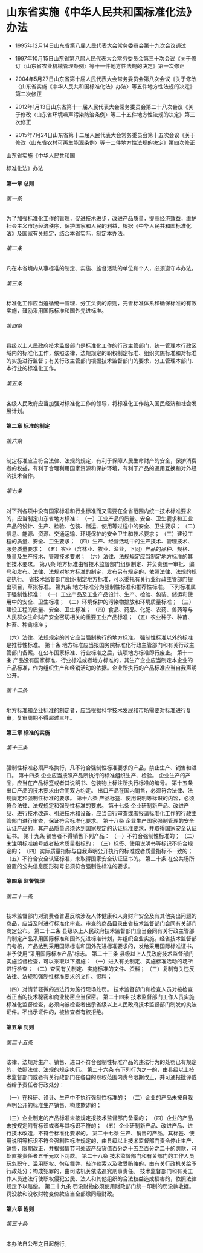 # 山东省实施《中华人民共和国标准化法》办法

- 1995年12月14日山东省第八届人民代表大会常务委员会第十九次会议通过

- 1997年10月15日山东省第八届人民代表大会常务委员会第三十次会议《关于修订〈山东省农业机械管理条例〉等十一件地方性法规的决定》第一次修正

- 2004年5月27日山东省第十届人民代表大会常务委员会第八次会议《关于修改〈山东省实施《中华人民共和国标准化法》办法〉等五件地方性法规的决定》第二次修正

- 2012年1月13日山东省第十一届人民代表大会常务委员会第二十八次会议《关于修改〈山东省环境噪声污染防治条例〉等二十五件地方性法规的决定》第三次修正

- 2015年7月24日山东省第十二届人民代表大会常务委员会第十五次会议《关于修改〈山东省农村可再生能源条例〉等十二件地方性法规的决定》第四次修正

<!-- INFO END -->

山东省实施《中华人民共和国

标准化法》办法

#### 第一章 总则

###### 第一条

为了加强标准化工作的管理，促进技术进步，改进产品质量，提高经济效益，维护社会主义市场经济秩序，保护国家和人民的利益，根据《中华人民共和国标准化法》及国家有关规定，结合本省实际，制定本办法。

###### 第二条

凡在本省境内从事标准的制定、实施、监督活动的单位和个人，必须遵守本办法。

###### 第三条

标准化工作应当遵循统一管理、分工负责的原则，完善标准体系和确保标准的有效实施，鼓励采用国际标准和国外先进标准。

###### 第四条

县级以上人民政府技术监督部门是标准化工作的行政主管部门，统一管理本行政区域内的标准化工作，依照法律、法规规定的职权制定标准、组织实施标准和对标准的实施进行监督；有关行政主管部门根据技术监督部门的要求，分工管理本部门、本行业的标准化工作。

###### 第五条

各级人民政府应当加强对标准化工作的领导，将标准化工作纳入国民经济和社会发展计划。

#### 第二章 标准的制定

###### 第六条

制定标准应当符合法律、法规的规定，有利于保障人民生命财产的安全，保护消费者的权益，有利于合理利用国家资源和保护环境，有利于产品的通用互换和对外经济技术合作。

###### 第七条

对下列各项中没有国家标准和行业标准而又需要在全省范围内统一技术标准要求的，应当制定山东省地方标准： （一）工业产品的质量、安全、卫生要求和工业产品的设计、生产、检验、包装、储运、使用等过程中的安全、卫生要求； （二）信息、能源、资源、交通运输、环境保护的安全卫生和技术要求； （三）建设工程的质量、安全、卫生要求； （四）生产、经营活动中的生产技术、管理技术、服务质量要求； （五）农业（含林业、牧业、渔业，下同）产品的品种、规格、质量及生产技术、管理技术要求； （六）法律、法规规定应当制定地方标准的其他技术要求。 第八条 地方标准由省技术监督部门组织制定、并负责统一审批、编号和发布。法律、法规对地方标准的制定，发布另有规定的，依照法律、法规的规定执行。 省技术监督部门组织制定地方标准，可以委托有关行业行政主管部门提出项目，草拟标准。 第九条 地方标准分为强制性标准和推荐性标准。 下列标准属于强制性标准： （一）工业产品及工业产品设计、生产、检验、包装、储运和使用中的安全、卫生标准； （二）环境保护的污染物排放和环境质量标准； （三）建设工程的质量、安全、卫生标准； （四）食品、药品、化肥、农药、兽药等与人民群众生命财产安全密切相关的重要工业产品标准； （五）农业种子、种苗、种畜、种禽标准；

（六）法律、法规规定的其它应当强制执行的地方标准。 强制性标准以外的标准是推荐性标准。 第十条 地方标准应当报国务院标准化行政主管部门和有关行政主管部门备案。在公布国家标准、行业标准之后，该项地方标准即行废止。 第十一条 产品没有国家标准、行业标准或者地方标准的，其生产企业应当制定本企业的产品标准，作为组织生产和经销活动的依据。企业所执行的产品标准应当自我声明公开。

###### 第十二条

地方标准和企业标准的制定者，应当根据科学技术发展和市场需要对标准进行复审，复审周期不得超过三年。

#### 第三章 标准的实施

###### 第十三条

强制性标准必须严格执行，凡不符合强制性标准要求的产品，禁止生产、销售和进口。 第十四条 企业应当按照产品所执行的标准组织生产、检验。 企业生产的产品，应当在产品标签或者其说明书、包装物上标注所执行标准的编号。 第十五条 出口产品的技术要求由合同双方约定。 出口产品在国内销售，必须符合法律、法规规定和强制性标准的要求。 第十六条 产品标签、使用说明等标识的内容，必须符合法律、法规规定和强制性标准的要求。 第十七条 企业研制新产品、改进产品、进行技术改造、引进技术和设备，应当自行审查或者报请标准化工作的行政主管部门进行审查，保证符合标准化要求。 第十八条 企业生产国家强制管理的安全认证产品的，其产品质量必须达到国家规定的认证标准要求，并取得国家安全认证证书。 第十九条 销售者不得销售下列产品： （一）不符合强制性标准的； （二）未注明标准编号或者技术质量指标的； （三）标签、使用说明书等标识不符合规定的； （四）实际质量指标与自我声明公开执行的标准或者质量指标不一致的； （五）不符合安全认证标准，未取得国家安全认证证书的。 第二十条 在公共场所设置的公共信息图形符号必须符合强制性标准的要求。

#### 第四章 监督管理

###### 第二十一条

技术监督部门对消费者普遍反映涉及人体健康和人身财产安全及有其他突出问题的商品，应当及时进行标准化审查。审查的商品目录由省技术监督部门会同有关部门商定公布。 第二十二条 县级以上人民政府技术监督部门应当会同有关行政主管部门制定产品采用国际标准和国外先进标准计划，并组织企业实施。经省技术监督部门考核，产品达到采用国际标准和国外先进标准要求的，发给采用国际标准证书，准予使用“采用国际标准产品”标志。 第二十三条 县级以上人民政府技术监督部门实施监督检查，可以采取以下措施： （一）进入有关制定、实施标准活动的场所进行检查； （二）查阅有关制定、实施标准的文件、资料； （三）复制有关违反法律、法规和强制性标准要求的文件、资料；

（四）对情节轻微的违法行为施行现场处罚。 技术监督部门和检查人员对被检查者正当的技术秘密和商业秘密应当保密。 第二十四条 技术监督部门工作人员实施标准化监督检查，必须向被检查者出示省级以上人民政府技术监督部门制发的执法证件。不出示证件的，被检查者有权拒绝。

#### 第五章 罚则

###### 第二十五条

法律、法规对生产、销售、进口不符合强制性标准产品的违法行为的处罚已有规定的，依照法律、法规的规定执行。 第二十六条 有下列行为之一的，由县级以上技术监督部门或者有关行政部门在各自的职权范围内责令限期改正，并可通报批评或者给予责任者行政处分：

（一）在科研、设计、生产中不执行强制性标准的； （二）企业的产品未按自我声明公开的标准生产销售，构成欺诈的；

（三）企业制定的产品标准未按规定报技术监督部门备案的； （四）企业的产品未按规定附有标识或者与其标识不符的； （五）企业研制新产品、改进产品、进行技术改造，不符合标准化要求的。 第二十七条 生产、销售的产品，其标签、使用说明等标识不符合强制性标准规定的，由县级以上技术监督部门责令停止生产、销售，限期改正，并根据情节可处该产品货值百分之十五至百分之二十的罚款，可处直接责任者五千元以下罚款。 第二十八条 技术监督部门和有关部门的工作人员玩忽职守、滥用职权、徇私舞弊、敲诈勒索以及收受贿赂的，由有关行政机关给予行政处分；构成犯罪的，由司法机关依法追究刑事责任。 技术监督部门和有关工作人员违法行使职权侵犯公民、法人和其他组织的合法权益造成损害的，依照法律规定予以赔偿。 第二十九条 罚没财物必须使用财政部门统一印制的罚没款收据。罚没款和没收财物变价款应当全部缴同级财政。

#### 第六章 附则

###### 第三十条

本办法自公布之日起施行。
